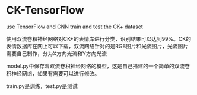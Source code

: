 # CK-TensorFlow
use TensorFlow and CNN train and test the CK+ dataset

使用双流卷积神经网络对CK+的表情库进行分类，识别结果可以达到99%。CK的表情数据库在网上可以下载，双流网络针对的是RGB图片和光流图片，光流图片需要自己制作，分为X方向光流和Y方向光流

model.py中保存着双流卷积神经网络的模型，这是自己搭建的一个简单的双流卷积神经网络，如果有需要可以进行修改。

train.py是训练，test.py是测试

